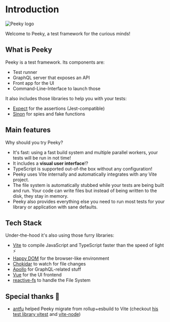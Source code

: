 # Introduction

<div class="my-12">
  <img src="/logo.svg" alt="Peeky logo" class="max-w-32 block mx-auto">
  <p class="text-center text-primary-700 font-medium">Welcome to Peeky, a test framework for the curious minds!</p>
</div>

## What is Peeky

Peeky is a test framework. Its components are:

- Test runner
- GraphQL server that exposes an API
- Front app for the UI
- Command-Line-Interface to launch those

It also includes those libraries to help you with your tests:

- [Expect](https://jestjs.io/docs/expect) for the assertions (Jest-compatible)
- [Sinon](https://sinonjs.org/) for spies and fake functions

## Main features

Why should you try Peeky?

- It's fast: using a fast build system and multiple parallel workers, your tests will be run in not time!
- It includes a **visual user interface**!?
- TypeScript is supported out-of-the box without any configuration!
- Peeky uses Vite internally and automatically integrates with any Vite project.
- The file system is automatically stubbed while your tests are being built and run. Your code can write files but instead of being written to the disk, they stay in memory.
- Peeky also provides everything else you need to run most tests for your library or application with sane defaults.

## Tech Stack

Under-the-hood it's also using those furry libraries:

- [Vite](https://vitejs.dev/) to compile JavaScript and TypeScript faster than the speed of light ⚡️
- [Happy DOM](https://github.com/capricorn86/happy-dom) for the browser-like environment
- [Chokidar](https://github.com/paulmillr/chokidar) to watch for file changes
- [Apollo](https://apollographql.com/) for GraphQL-related stuff
- [Vue](https://vuejs.org/) for the UI frontend
- [reactive-fs](https://github.com/Akryum/reactive-fs) to handle the File System

## Special thanks 💚️

- [antfu](https://github.com/antfu) helped Peeky migrate from rollup+esbuild to Vite (checkout [his test library vitest](https://vitest.dev/) and [vite-node](https://github.com/antfu/vite-node))
